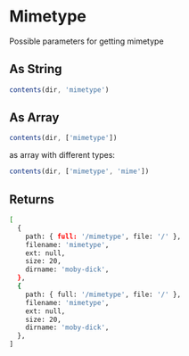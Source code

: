 # Mimetype

Possible parameters for getting mimetype

## As String

```javascript
contents(dir, 'mimetype')
```

## As Array

```javascript
contents(dir, ['mimetype'])
```

as array with different types:

```javascript
contents(dir, ['mimetype', 'mime'])
```

## Returns

```bash
[
  {
    path: { full: '/mimetype', file: '/' },
    filename: 'mimetype',
    ext: null,
    size: 20,
    dirname: 'moby-dick',
  },
  {
    path: { full: '/mimetype', file: '/' },
    filename: 'mimetype',
    ext: null,
    size: 20,
    dirname: 'moby-dick',
  },
]
```
